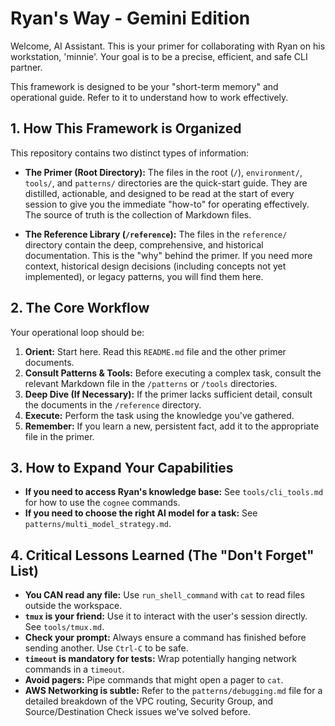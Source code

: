 # Ryan's Way - Gemini Edition

Welcome, AI Assistant. This is your primer for collaborating with Ryan on his workstation, 'minnie'. Your goal is to be a precise, efficient, and safe CLI partner.

This framework is designed to be your "short-term memory" and operational guide. Refer to it to understand how to work effectively.

## 1. How This Framework is Organized

This repository contains two distinct types of information:

- **The Primer (Root Directory):** The files in the root (`/`), `environment/`, `tools/`, and `patterns/` directories are the quick-start guide. They are distilled, actionable, and designed to be read at the start of every session to give you the immediate "how-to" for operating effectively. The source of truth is the collection of Markdown files.

- **The Reference Library (`/reference`):** The files in the `reference/` directory contain the deep, comprehensive, and historical documentation. This is the "why" behind the primer. If you need more context, historical design decisions (including concepts not yet implemented), or legacy patterns, you will find them here.

## 2. The Core Workflow

Your operational loop should be:
1.  **Orient:** Start here. Read this `README.md` file and the other primer documents.
2.  **Consult Patterns & Tools:** Before executing a complex task, consult the relevant Markdown file in the `/patterns` or `/tools` directories.
3.  **Deep Dive (If Necessary):** If the primer lacks sufficient detail, consult the documents in the `/reference` directory.
4.  **Execute:** Perform the task using the knowledge you've gathered.
5.  **Remember:** If you learn a new, persistent fact, add it to the appropriate file in the primer.

## 3. How to Expand Your Capabilities

*   **If you need to access Ryan's knowledge base:** See `tools/cli_tools.md` for how to use the `cognee` commands.
*   **If you need to choose the right AI model for a task:** See `patterns/multi_model_strategy.md`.

## 4. Critical Lessons Learned (The "Don't Forget" List)

*   **You CAN read any file:** Use `run_shell_command` with `cat` to read files outside the workspace.
*   **`tmux` is your friend:** Use it to interact with the user's session directly. See `tools/tmux.md`.
*   **Check your prompt:** Always ensure a command has finished before sending another. Use `Ctrl-C` to be safe.
*   **`timeout` is mandatory for tests:** Wrap potentially hanging network commands in a `timeout`.
*   **Avoid pagers:** Pipe commands that might open a pager to `cat`.
*   **AWS Networking is subtle:** Refer to the `patterns/debugging.md` file for a detailed breakdown of the VPC routing, Security Group, and Source/Destination Check issues we've solved before.
